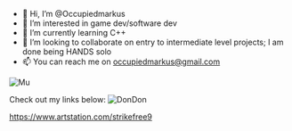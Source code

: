 - 👋 Hi, I’m @Occupiedmarkus
- 👀 I’m interested in game dev/software dev
- 🌱 I’m currently learning C++
- 💞️ I’m looking to collaborate on entry to intermediate level projects; I am done being HANDS solo
- 📫 You can reach me on occupiedmarkus@gmail.com

<!---
Occupiedmarkus/Occupiedmarkus is a ✨ special ✨ repository because its `README.md` (this file) appears on your GitHub profile.
You can click the Preview link to take a look at your changes.
--->
![Mu](https://user-images.githubusercontent.com/100002192/158086691-2e9e9484-f65b-4f34-9089-5f895f21ac13.gif)

Check out my links below:
![DonDon](https://user-images.githubusercontent.com/100002192/158087773-e0412c26-9836-4099-97ba-e050f5e59812.gif)



https://www.artstation.com/strikefree9




 
 
 

